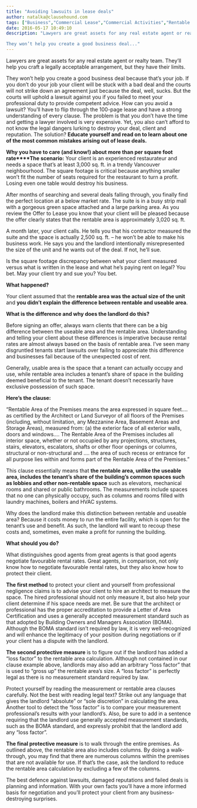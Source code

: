 ```yaml
---
title: "Avoiding lawsuits in lease deals"
author: natalka@clausehound.com
tags: ["Business","Commercial Lease","Commercial Activities","Rentable Area","Useable Area","Natalka"]
date: 2016-05-17 10:49:10
description: "Lawyers are great assets for any real estate agent or realty team. They’ll help you craft a legally acceptable arrangement, but they have their limits.

They won’t help you create a good business deal..."
---
```


Lawyers are great assets for any real estate agent or realty team. They’ll help you craft a legally acceptable arrangement, but they have their limits.

They won’t help you create a good business deal because that’s your job. If you don’t do your job your client will be stuck with a bad deal and the courts will not strike down an agreement just because the deal, well, sucks. But the courts will uphold a lawsuit against you if you failed to meet your professional duty to provide competent advice.
How can you avoid a lawsuit? You’ll have to flip through the 100-page lease and have a strong understanding of every clause. The problem is that you don’t have the time and getting a lawyer involved is very expensive. Yet, you also can’t afford to not know the legal dangers lurking to destroy your deal, client and reputation. The solution? **Educate yourself and read on to learn about one of the most common mistakes arising out of lease deals.**

 

**Why you have to care (and know!) about more than per square foot rate****The scenario:** Your client is an experienced restaurateur and needs a space that’s at least 3,000 sq. ft. in a trendy Vancouver neighbourhood. The square footage is critical because anything smaller won’t fit the number of seats required for the restaurant to turn a profit. Losing even one table would destroy his business.

After months of searching and several deals falling through, you finally find the perfect location at a below market rate. The suite is in a busy strip mall with a gorgeous green space attached and a large parking area. As you review the Offer to Lease you know that your client will be pleased because the offer clearly states that the rentable area is approximately 3,020 sq. ft.

A month later, your client calls. He tells you that his contractor measured the suite and the space is actually 2,500 sq. ft. – he won’t be able to make his business work. He says you and the landlord intentionally misrepresented the size of the unit and he wants out of the deal. If not, he’ll sue.

Is the square footage discrepancy between what your client measured versus what is written in the lease and what he’s paying rent on legal? You bet. May your client try and sue you? You bet.

 

**What happened?**

Your client assumed that the **rentable area was the actual size of the unit** and **you didn’t explain the difference between rentable and useable area**.

 

**What is the difference and why does the landlord do this?**

Before signing an offer, always warn clients that there can be a big difference between the useable area and the rentable area. Understanding and telling your client about these differences is imperative because rental rates are almost always based on the basis of rentable area. I’ve seen many disgruntled tenants start lawsuits over failing to appreciate this difference and businesses fail because of the unexpected cost of rent.

Generally, usable area is the space that a tenant can actually occupy and use, while rentable area includes a tenant’s share of space in the building deemed beneficial to the tenant. The tenant doesn’t necessarily have exclusive possession of such space.

**Here’s the clause:**

“Rentable Area of the Premises means the area expressed in square feet…. as certified by the Architect or Land Surveyor of all floors of the Premises (including, without limitation, any Mezzanine Area, Basement Areas and Storage Areas), measured from: (a) the exterior face of all exterior walls, doors and windows…. The Rentable Area of the Premises includes all interior space, whether or not occupied by any projections, structures, stairs, elevators, escalators, shafts or other floor openings or columns, structural or non-structural and …. the area of such recess or entrance for all purpose lies within and forms part of the Rentable Area of the Premises.”

This clause essentially means that **the rentable area, unlike the useable area, includes the tenant’s share of the building’s common spaces such as lobbies and other non-rentable space** such as elevators, mechanical rooms and shared or public bathrooms. The measurements include spaces that no one can physically occupy, such as columns and rooms filled with laundry machines, boilers and HVAC systems.

Why does the landlord make this distinction between rentable and useable area? Because it costs money to run the entire facility, which is open for the tenant’s use and benefit. As such, the landlord will want to recoup these costs and, sometimes, even make a profit for running the building.

 

**What should you do?**

What distinguishes good agents from great agents is that good agents negotiate favourable rental rates. Great agents, in comparison, not only know how to negotiate favourable rental rates, but they also know how to protect their client.

**The first method** to protect your client and yourself from professional negligence claims is to advise your client to hire an architect to measure the space. The hired professional should not only measure it, but also help your client determine if his space needs are met. Be sure that the architect or professional has the proper accreditation to provide a Letter of Area Certification and uses a generally accepted measurement standard such as that adopted by Building Owners and Managers Association (BOMA). Although the BOMA standard isn’t required by law, it is very well-recognized and will enhance the legitimacy of your position during negotiations or if your client has a dispute with the landlord.

**The second protective measure** is to figure out if the landlord has added a “loss factor” to the rentable area calculation. Although not contained in our clause example above, landlords may also add an arbitrary “loss factor” that is used to “gross up” the rentable area’s size. A “loss factor” is perfectly legal as there is no measurement standard required by law.

Protect yourself by reading the measurement or rentable area clauses carefully. Not the best with reading legal text? Strike out any language that gives the landlord “absolute” or “sole discretion” in calculating the area. Another tool to detect the “loss factor” is to compare your measurement professional’s results with your landlord’s. Also, be sure to add in a sentence requiring that the landlord use generally accepted measurement standards, such as the BOMA standard, and expressly prohibit that the landlord add any “loss factor”.

**The final protective measure** is to walk through the entire premises. As outlined above, the rentable area also includes columns. By doing a walk-through, you may find that there are numerous columns within the premises that are not available for use. If that’s the case, ask the landlord to reduce the rentable area calculation by excluding a few of the columns.

The best defence against lawsuits, damaged reputations and failed deals is planning and information. With your own facts you’ll have a more informed basis for negotiation and you’ll protect your client from any business-destroying surprises.
